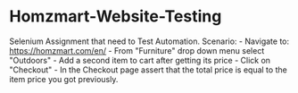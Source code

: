 # Homzmart-Website-Testing
Selenium Assignment that need to Test Automation.
     Scenario:
       - Navigate to: https://homzmart.com/en/
       - From "Furniture" drop down menu select "Outdoors"
       - Add a second item to cart after getting its price
       - Click on "Checkout"
      - In the Checkout page assert that the total price is equal to the item price you got previously.

